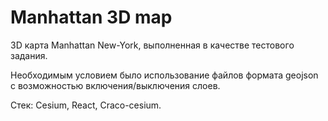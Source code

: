 # Manhattan 3D map
3D карта Manhattan New-York, выполненная в качестве тестового задания. 

Необходимым условием было использование файлов формата geojson с возможностью включения/выключения слоев.

Стек: Cesium, React, Craco-cesium.

